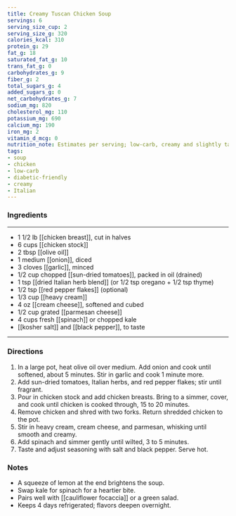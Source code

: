 ```yaml
---
title: Creamy Tuscan Chicken Soup
servings: 6
serving_size_cup: 2
serving_size_g: 320
calories_kcal: 310
protein_g: 29
fat_g: 18
saturated_fat_g: 10
trans_fat_g: 0
carbohydrates_g: 9
fiber_g: 2
total_sugars_g: 4
added_sugars_g: 0
net_carbohydrates_g: 7
sodium_mg: 820
cholesterol_mg: 110
potassium_mg: 690
calcium_mg: 190
iron_mg: 2
vitamin_d_mcg: 0
nutrition_note: Estimates per serving; low-carb, creamy and slightly tangy from sun-dried tomatoes.
tags:
- soup
- chicken
- low-carb
- diabetic-friendly
- creamy
- Italian
---
```


### Ingredients
---
- 1 1/2 lb [[chicken breast]], cut in halves
- 6 cups [[chicken stock]]
- 2 tbsp [[olive oil]]
- 1 medium [[onion]], diced
- 3 cloves [[garlic]], minced
- 1/2 cup chopped [[sun-dried tomatoes]], packed in oil (drained)
- 1 tsp [[dried Italian herb blend]] (or 1/2 tsp oregano + 1/2 tsp thyme)
- 1/2 tsp [[red pepper flakes]] (optional)
- 1/3 cup [[heavy cream]]
- 4 oz [[cream cheese]], softened and cubed
- 1/2 cup grated [[parmesan cheese]]
- 4 cups fresh [[spinach]] or chopped kale
- [[kosher salt]] and [[black pepper]], to taste
---

### Directions
1. In a large pot, heat olive oil over medium. Add onion and cook until softened, about 5 minutes. Stir in garlic and cook 1 minute more.
2. Add sun-dried tomatoes, Italian herbs, and red pepper flakes; stir until fragrant.
3. Pour in chicken stock and add chicken breasts. Bring to a simmer, cover, and cook until chicken is cooked through, 15 to 20 minutes.
4. Remove chicken and shred with two forks. Return shredded chicken to the pot.
5. Stir in heavy cream, cream cheese, and parmesan, whisking until smooth and creamy.
6. Add spinach and simmer gently until wilted, 3 to 5 minutes.
7. Taste and adjust seasoning with salt and black pepper. Serve hot.

### Notes
- A squeeze of lemon at the end brightens the soup.
- Swap kale for spinach for a heartier bite.
- Pairs well with [[cauliflower focaccia]] or a green salad.
- Keeps 4 days refrigerated; flavors deepen overnight.
